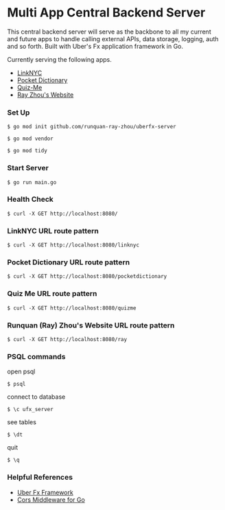 # Multi App Central Backend Server

This central backend server will serve as the backbone to all my current and future apps to handle calling external APIs, data storage, logging, auth and so forth. Built with Uber's Fx application framework in Go.

Currently serving the following apps.

- [LinkNYC](https://linknyc-finder.netlify.app/)
- [Pocket Dictionary](https://pocket-dictionary-app.netlify.app/)
- [Quiz-Me](https://quiz-me-trivia-app.netlify.app/)
- [Ray Zhou's Website](https://runquanrayzhou.netlify.app/)

### Set Up

```
$ go mod init github.com/runquan-ray-zhou/uberfx-server
```

```
$ go mod vendor
```

```
$ go mod tidy
```

### Start Server

```
$ go run main.go
```

### Health Check

```
$ curl -X GET http://localhost:8080/
```

### LinkNYC URL route pattern

```
$ curl -X GET http://localhost:8080/linknyc
```

### Pocket Dictionary URL route pattern

```
$ curl -X GET http://localhost:8080/pocketdictionary
```

### Quiz Me URL route pattern

```
$ curl -X GET http://localhost:8080/quizme
```

### Runquan (Ray) Zhou's Website URL route pattern

```
$ curl -X GET http://localhost:8080/ray
```

### PSQL commands

open psql

```
$ psql
```

connect to database

```
$ \c ufx_server
```

see tables

```
$ \dt
```

quit

```
$ \q
```

### Helpful References

- [Uber Fx Framework](https://uber-go.github.io/fx/index.html)
- [Cors Middleware for Go](https://eli.thegreenplace.net/2023/introduction-to-cors-for-go-programmers/)
